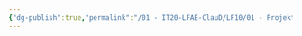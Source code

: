 ```yaml
---
{"dg-publish":true,"permalink":"/01 - IT20-LFAE-ClauD/LF10/01 - Projektmanagement.excalidraw/","tags":["excalidraw"]}
---
```

<style> .container {font-family: sans-serif; text-align: center;} .button-wrapper button {z-index: 1;height: 40px; width: 100px; margin: 10px;padding: 5px;} .excalidraw .App-menu_top .buttonList { display: flex;} .excalidraw-wrapper { height: 800px; margin: 50px; position: relative;} :root[dir="ltr"] .excalidraw .layer-ui__wrapper .zen-mode-transition.App-menu_bottom--transition-left {transform: none;} </style><script src="https://cdn.jsdelivr.net/npm/react@17/umd/react.production.min.js"></script><script src="https://cdn.jsdelivr.net/npm/react-dom@17/umd/react-dom.production.min.js"></script><script type="text/javascript" src="https://cdn.jsdelivr.net/npm/@excalidraw/excalidraw@0/dist/excalidraw.production.min.js"></script><div id="01_-_Projektmanagementexcalidraw.md"></div><script>(function(){const InitialData={"type":"excalidraw","version":2,"source":"https://github.com/zsviczian/obsidian-excalidraw-plugin/releases/tag/1.8.24","elements":[{"type":"freedraw","version":124,"versionNonce":1513398998,"isDeleted":false,"id":"sCcT3vrq2-Ujy4Y3HsL7b","fillStyle":"solid","strokeWidth":2,"strokeStyle":"solid","roughness":1,"opacity":100,"angle":0,"x":798.0637951687698,"y":3255.584466690732,"strokeColor":"#a61e4d","backgroundColor":"#fa5252","width":180.481969233894,"height":2.820030769279583,"seed":1315500938,"groupIds":[],"roundness":null,"boundElements":[],"updated":1680507182384,"link":null,"locked":false,"customData":{"strokeOptions":{"highlighter":true,"constantPressure":true,"hasOutline":true,"outlineWidth":4,"options":{"thinning":1,"smoothing":0.5,"streamline":0.5,"easing":"linear","start":{"taper":0,"cap":true,"easing":"linear"},"end":{"taper":0,"cap":true,"easing":"linear"}}}},"points":[[0,0],[2.820030769279583,0],[11.280123077118446,2.820030769279583],[14.10015384639803,2.820030769279583],[16.920184615677613,2.820030769279583],[18.330200000317404,2.820030769279583],[19.740215384957196,2.820030769279583],[21.150230769596988,2.820030769279583],[23.97026153887657,2.820030769279583],[26.790292308156154,2.820030769279583],[29.610323077435737,2.820030769279583],[31.02033846207553,2.820030769279583],[32.43035384671532,2.820030769279583],[33.84036923135511,2.820030769279583],[36.66040000063481,2.820030769279583],[39.48043076991439,2.820030769279583],[40.89044615455418,2.820030769279583],[43.71047692383377,2.820030769279583],[45.12049230847356,2.820030769279583],[49.35053846239293,2.820030769279583],[50.760553847032725,2.820030769279583],[56.40061538559189,2.820030769279583],[59.220646154871474,2.820030769279583],[62.04067692415106,2.820030769279583],[64.86070769343064,2.820030769279583],[67.68073846271034,2.820030769279583],[70.50076923198992,2.820030769279583],[74.7308153859093,2.820030769279583],[76.14083077054909,2.820030769279583],[80.37087692446846,2.820030769279583],[83.19090769374804,2.820030769279583],[84.60092307838784,2.820030769279583],[86.01093846302763,2.820030769279583],[88.83096923230721,2.820030769279583],[93.06101538622659,2.820030769279583],[94.47103077086638,2.820030769279583],[95.88104615550617,2.820030769279583],[98.70107692478587,2.820030769279583],[102.93112307870524,1.4100153846402463],[104.34113846334503,1.4100153846402463],[107.16116923262462,1.4100153846402463],[109.9812000019042,1.4100153846402463],[114.21124615582357,1.4100153846402463],[115.62126154046337,1.4100153846402463],[118.44129230974295,1.4100153846402463],[119.85130769438274,1.4100153846402463],[121.26132307902253,1.4100153846402463],[121.26132307902253,0],[125.4913692329419,0],[128.3114000022216,0],[129.7214153868614,0],[131.1314307715012,0],[132.54144615614098,0],[135.36147692542056,0],[136.77149231006035,0],[139.59152307933994,0],[141.00153846397973,0],[142.41155384861952,0],[148.05161538717869,0],[150.87164615645827,0],[152.28166154109806,0],[155.10169231037764,0],[156.51170769501744,0],[157.92172307965723,0],[162.15176923357672,0],[163.5617846182165,0],[166.3818153874961,0],[167.79183077213588,0],[169.20184615677567,0],[170.61186154141546,0],[173.43189231069505,0],[174.84190769533484,0],[177.66193846461442,0],[179.07195384925421,0],[180.481969233894,0],[180.481969233894,1.4100153846402463],[180.481969233894,1.4100153846402463]],"lastCommittedPoint":null,"simulatePressure":false,"pressures":[1,1,1,1,1,1,1,1,1,1,1,1,1,1,1,1,1,1,1,1,1,1,1,1,1,1,1,1,1,1,1,1,1,1,1,1,1,1,1,1,1,1,1,1,1,1,1,1,1,1,1,1,1,1,1,1,1,1,1,1,1,1,1,1,1,1,1,1,1,1,1,1,1,1,1,1,0]},{"type":"freedraw","version":262,"versionNonce":184294794,"isDeleted":false,"id":"b5w5lcgKMwl_2NoJtou0q","fillStyle":"solid","strokeWidth":2,"strokeStyle":"solid","roughness":1,"opacity":100,"angle":0,"x":806.9560028610689,"y":3123.4601276066255,"strokeColor":"#087f5b","backgroundColor":"#40c057","width":132.83473978657514,"height":2.2706885668180803,"seed":689096762,"groupIds":[],"roundness":null,"boundElements":[],"updated":1680507182384,"link":null,"locked":false,"customData":{"strokeOptions":{"highlighter":true,"constantPressure":true,"hasOutline":true,"outlineWidth":4,"options":{"thinning":1,"smoothing":0.5,"streamline":0.5,"easing":"linear","start":{"taper":0,"cap":true,"easing":"linear"},"end":{"taper":0,"cap":true,"easing":"linear"}}}},"points":[[0,0],[1.1353226285178835,0],[3.4060545051180497,0],[5.676699762153817,0],[7.947345019189697,0],[14.759454029425797,0],[15.89477665794368,0],[17.030099286461677,0],[19.300744543497444,0],[21.57147642009761,0],[22.706799048615494,0],[26.112853553733544,0],[27.248176182251427,0],[28.383498810769424,0],[31.789553315887474,0],[34.06019857292324,0],[36.33084382995912,0],[37.46625307804129,0],[39.73689833507717,0],[40.872220963595055,0],[43.14295284019522,0],[44.278275468713105,0],[46.548920725748985,0],[47.68424335426687,0],[51.09029785938492,0],[54.49635236450297,0],[57.90232025005673,0],[59.03764287857473,0],[61.30837475517478,0],[63.57902001221066,0],[65.84975188881072,0],[68.1203971458466,0],[70.39104240288248,0],[71.52645165096465,0],[72.66177427948253,0],[74.93241953651841,0],[77.20315141311846,0],[79.47379667015434,0],[81.74444192719022,0],[85.15049643230827,0],[87.42114168934404,0],[88.55655093742621,0],[90.82719619446209,0],[94.23325069958014,0],[95.36857332809802,0],[96.50389595661602,0],[97.6392185851339,0],[98.7745412136519,0],[99.90995046173407,0],[102.18059571876984,0],[105.58665022388789,0],[107.85729548092377,0],[108.99261810944165,0],[110.12794073795965,0],[111.26334998604182,0],[112.3986726145597,0],[113.5339952430777,0],[114.66931787159558,0],[115.80464050011346,0],[116.94004974819563,0],[118.07537237671363,0],[119.21069500523151,0],[120.34601763374951,0],[122.61674951034956,0],[123.75207213886745,0],[124.88739476738544,0],[126.02271739590333,0],[127.15804002442133,1.1353226285177698],[128.2934492725035,1.1353226285177698],[129.42877190102138,1.1353226285177698],[130.56409452953926,1.1353226285177698],[130.56409452953926,2.2706885668180803],[131.69941715805726,2.2706885668180803],[132.83473978657514,2.2706885668180803],[132.83473978657514,2.2706885668180803]],"lastCommittedPoint":null,"simulatePressure":false,"pressures":[1,1,1,1,1,1,1,1,1,1,1,1,1,1,1,1,1,1,1,1,1,1,1,1,1,1,1,1,1,1,1,1,1,1,1,1,1,1,1,1,1,1,1,1,1,1,1,1,1,1,1,1,1,1,1,1,1,1,1,1,1,1,1,1,1,1,1,1,1,1,1,1,1,1,0]},{"type":"freedraw","version":105,"versionNonce":1216731158,"isDeleted":false,"id":"v4m4rFSwaLW3STf96DVI7","fillStyle":"solid","strokeWidth":2,"strokeStyle":"solid","roughness":1,"opacity":100,"angle":0,"x":-993.9132414891509,"y":3142.3003248676755,"strokeColor":"#a61e4d","backgroundColor":"#fa5252","width":169.65018926634764,"height":1.8440237963732216,"seed":1304905226,"groupIds":[],"roundness":null,"boundElements":[],"updated":1680507182384,"link":null,"locked":false,"customData":{"strokeOptions":{"highlighter":true,"constantPressure":true,"hasOutline":true,"outlineWidth":4,"options":{"thinning":1,"smoothing":0.5,"streamline":0.5,"easing":"linear","start":{"taper":0,"cap":true,"easing":"linear"},"end":{"taper":0,"cap":true,"easing":"linear"}}}},"points":[[0,0],[5.532071389120006,0],[9.22011898186679,0],[14.752190370986796,0],[22.128285556480137,0],[27.660356945600142,0],[33.19242833472015,0],[38.72449972384027,0],[42.41254731658694,0],[46.10059490933361,0],[51.632666298453614,0],[55.320713891200285,0],[57.16473768757362,0],[60.852785280320404,0],[62.69680907669374,0],[64.54083287306707,0],[68.22888046581375,0],[70.07290426218708,0],[73.76095185493375,0],[75.60497565130709,0],[79.29302324405376,0],[81.13704704042709,0],[82.98107083680043,0],[86.66911842954721,0],[90.35716602229388,0],[92.20118981866722,0],[95.88923741141389,0],[97.73326120778722,0],[101.4213088005339,0],[103.26533259690723,0],[106.9533801896539,0],[108.79740398602735,0],[110.64142778240057,0],[114.32947537514735,0],[118.01752296789402,0],[119.86154676426736,0],[121.7055705606407,0],[123.54959435701403,0],[125.39361815338737,0],[129.08166574613404,0],[132.76971333888082,0],[136.4577609316275,0],[138.30178472800083,0],[141.9898323207475,0],[143.83385611712083,0],[145.67787991349417,0],[149.36592750624084,0],[151.20995130261417,0],[153.0539750989875,0],[156.7420226917343,0],[158.5860464881075,0],[160.43007028448096,0],[164.11811787722763,0],[165.96214167360097,0],[167.8061654699743,0],[169.65018926634764,0],[169.65018926634764,1.8440237963732216],[169.65018926634764,1.8440237963732216]],"lastCommittedPoint":null,"simulatePressure":false,"pressures":[1,1,1,1,1,1,1,1,1,1,1,1,1,1,1,1,1,1,1,1,1,1,1,1,1,1,1,1,1,1,1,1,1,1,1,1,1,1,1,1,1,1,1,1,1,1,1,1,1,1,1,1,1,1,1,1,1,0]},{"type":"freedraw","version":99,"versionNonce":1299438666,"isDeleted":false,"id":"GdwrDrGWT76umF5NU8CNN","fillStyle":"solid","strokeWidth":2,"strokeStyle":"solid","roughness":1,"opacity":100,"angle":0,"x":-66.36927191335894,"y":3284.2901571884227,"strokeColor":"#a61e4d","backgroundColor":"#fa5252","width":173.3382368590943,"height":9.220118981867017,"seed":1412354518,"groupIds":[],"roundness":null,"boundElements":[],"updated":1680507182384,"link":null,"locked":false,"customData":{"strokeOptions":{"highlighter":true,"constantPressure":true,"hasOutline":true,"outlineWidth":4,"options":{"thinning":1,"smoothing":0.5,"streamline":0.5,"easing":"linear","start":{"taper":0,"cap":true,"easing":"linear"},"end":{"taper":0,"cap":true,"easing":"linear"}}}},"points":[[0,0],[5.532071389120006,0],[18.440237963733352,1.8440237963732216],[29.504380741973478,3.688047592746898],[42.412547316586824,5.532071389120119],[55.320713891200285,5.532071389120119],[59.008761483946955,7.376095185493796],[70.07290426218708,7.376095185493796],[71.9169280585603,7.376095185493796],[77.44899944768042,7.376095185493796],[82.98107083680031,7.376095185493796],[84.82509463317376,7.376095185493796],[88.51314222592043,7.376095185493796],[92.2011898186671,7.376095185493796],[94.04521361504055,7.376095185493796],[95.88923741141377,7.376095185493796],[99.57728500416044,7.376095185493796],[101.4213088005339,7.376095185493796],[105.10935639328056,7.376095185493796],[106.95338018965379,9.220118981867017],[108.79740398602723,9.220118981867017],[112.4854515787739,9.220118981867017],[114.32947537514735,9.220118981867017],[116.17349917152058,9.220118981867017],[118.01752296789402,9.220118981867017],[119.86154676426725,9.220118981867017],[121.7055705606407,9.220118981867017],[123.54959435701392,9.220118981867017],[125.39361815338737,9.220118981867017],[127.23764194976059,9.220118981867017],[129.08166574613404,9.220118981867017],[130.92568954250726,9.220118981867017],[132.7697133388807,9.220118981867017],[134.61373713525393,9.220118981867017],[136.45776093162738,9.220118981867017],[138.30178472800083,9.220118981867017],[140.14580852437405,9.220118981867017],[141.9898323207475,9.220118981867017],[145.67787991349417,9.220118981867017],[147.5219037098674,9.220118981867017],[149.36592750624084,9.220118981867017],[151.20995130261406,9.220118981867017],[154.89799889536073,9.220118981867017],[156.74202269173418,9.220118981867017],[160.43007028448085,9.220118981867017],[162.2740940808543,9.220118981867017],[165.96214167360097,9.220118981867017],[167.8061654699742,9.220118981867017],[169.65018926634764,9.220118981867017],[171.49421306272086,9.220118981867017],[173.3382368590943,9.220118981867017],[173.3382368590943,9.220118981867017]],"lastCommittedPoint":null,"simulatePressure":false,"pressures":[1,1,1,1,1,1,1,1,1,1,1,1,1,1,1,1,1,1,1,1,1,1,1,1,1,1,1,1,1,1,1,1,1,1,1,1,1,1,1,1,1,1,1,1,1,1,1,1,1,1,1,0]},{"type":"freedraw","version":98,"versionNonce":1501455702,"isDeleted":false,"id":"PPYNWbo2a7lk0Xx1zh_EC","fillStyle":"solid","strokeWidth":2,"strokeStyle":"solid","roughness":1,"opacity":100,"angle":0,"x":-997.6012890818976,"y":3046.4110874562616,"strokeColor":"#2b8a3e","backgroundColor":"#40c057","width":143.83385611712083,"height":5.532071389119665,"seed":1074909526,"groupIds":[],"roundness":null,"boundElements":[],"updated":1680507182384,"link":null,"locked":false,"customData":{"strokeOptions":{"highlighter":true,"constantPressure":true,"hasOutline":true,"outlineWidth":4,"options":{"thinning":1,"smoothing":0.5,"streamline":0.5,"easing":"linear","start":{"taper":0,"cap":true,"easing":"linear"},"end":{"taper":0,"cap":true,"easing":"linear"}}}},"points":[[0,0],[7.376095185493341,0],[11.064142778240011,0],[16.59621416736013,1.8440237963732216],[22.128285556480137,1.8440237963732216],[27.660356945600142,1.8440237963732216],[31.348404538346813,1.8440237963732216],[33.19242833472015,1.8440237963732216],[36.88047592746682,1.8440237963732216],[40.5685235202136,1.8440237963732216],[44.25657111296027,1.8440237963732216],[47.944618705706944,1.8440237963732216],[51.632666298453614,1.8440237963732216],[55.320713891200285,1.8440237963732216],[59.008761483946955,1.8440237963732216],[60.85278528032029,1.8440237963732216],[64.54083287306707,1.8440237963732216],[68.22888046581375,1.8440237963732216],[70.07290426218708,1.8440237963732216],[71.91692805856042,1.8440237963732216],[75.60497565130709,1.8440237963732216],[77.44899944768042,1.8440237963732216],[79.29302324405376,1.8440237963732216],[82.98107083680043,1.8440237963732216],[84.82509463317376,1.8440237963732216],[88.51314222592055,1.8440237963732216],[90.35716602229388,1.8440237963732216],[94.04521361504055,1.8440237963732216],[97.73326120778722,1.8440237963732216],[99.57728500416056,1.8440237963732216],[103.26533259690723,1.8440237963732216],[105.10935639328056,1.8440237963732216],[110.64142778240057,1.8440237963732216],[112.48545157877402,1.8440237963732216],[114.32947537514724,1.8440237963732216],[116.17349917152069,1.8440237963732216],[118.01752296789402,1.8440237963732216],[119.86154676426736,1.8440237963732216],[123.54959435701403,1.8440237963732216],[125.39361815338737,1.8440237963732216],[129.08166574613404,1.8440237963732216],[130.92568954250737,1.8440237963732216],[134.61373713525404,1.8440237963732216],[136.4577609316275,1.8440237963732216],[138.3017847280007,1.8440237963732216],[140.14580852437416,1.8440237963732216],[140.14580852437416,3.688047592746443],[141.9898323207475,3.688047592746443],[141.9898323207475,5.532071389119665],[143.83385611712083,5.532071389119665],[143.83385611712083,5.532071389119665]],"lastCommittedPoint":null,"simulatePressure":false,"pressures":[1,1,1,1,1,1,1,1,1,1,1,1,1,1,1,1,1,1,1,1,1,1,1,1,1,1,1,1,1,1,1,1,1,1,1,1,1,1,1,1,1,1,1,1,1,1,1,1,1,1,0]},{"type":"freedraw","version":97,"versionNonce":1342554890,"isDeleted":false,"id":"TrAfU4F2W813iIdsZMk9a","fillStyle":"solid","strokeWidth":2,"strokeStyle":"solid","roughness":1,"opacity":100,"angle":0,"x":-71.90134330247906,"y":2965.2740404158344,"strokeColor":"#2b8a3e","backgroundColor":"#40c057","width":151.2099513026143,"height":12.90816657461346,"seed":635137930,"groupIds":[],"roundness":null,"boundElements":[],"updated":1680507182384,"link":null,"locked":false,"customData":{"strokeOptions":{"highlighter":true,"constantPressure":true,"hasOutline":true,"outlineWidth":4,"options":{"thinning":1,"smoothing":0.5,"streamline":0.5,"easing":"linear","start":{"taper":0,"cap":true,"easing":"linear"},"end":{"taper":0,"cap":true,"easing":"linear"}}}},"points":[[0,0],[5.532071389120119,0],[16.59621416736013,3.688047592746443],[23.972309352853472,3.688047592746443],[35.0364521310936,5.532071389120119],[40.5685235202136,5.532071389120119],[51.632666298453614,7.376095185493341],[57.164737687573734,7.376095185493341],[60.852785280320404,7.376095185493341],[64.54083287306707,7.376095185493341],[66.38485666944041,9.220118981866563],[68.22888046581375,9.220118981866563],[70.07290426218708,9.220118981866563],[75.6049756513072,9.220118981866563],[79.29302324405387,9.220118981866563],[81.13704704042709,9.220118981866563],[82.98107083680054,9.220118981866563],[84.82509463317376,9.220118981866563],[86.66911842954721,9.220118981866563],[92.20118981866733,9.220118981866563],[94.04521361504055,9.220118981866563],[97.73326120778722,9.220118981866563],[99.57728500416067,9.220118981866563],[101.4213088005339,9.220118981866563],[105.10935639328056,9.220118981866563],[108.79740398602723,9.220118981866563],[110.64142778240068,9.220118981866563],[112.4854515787739,9.220118981866563],[114.32947537514735,9.220118981866563],[116.1734991715208,9.220118981866563],[116.1734991715208,11.064142778240239],[118.01752296789402,11.064142778240239],[119.86154676426747,11.064142778240239],[121.7055705606407,11.064142778240239],[123.54959435701414,11.064142778240239],[127.23764194976081,11.064142778240239],[129.08166574613404,11.064142778240239],[130.92568954250748,11.064142778240239],[132.7697133388807,11.064142778240239],[136.45776093162738,11.064142778240239],[138.30178472800083,11.064142778240239],[140.14580852437405,11.064142778240239],[141.9898323207475,11.064142778240239],[143.83385611712094,11.064142778240239],[145.67787991349417,11.064142778240239],[147.52190370986762,11.064142778240239],[149.36592750624084,11.064142778240239],[151.2099513026143,11.064142778240239],[151.2099513026143,12.90816657461346],[151.2099513026143,12.90816657461346]],"lastCommittedPoint":null,"simulatePressure":false,"pressures":[1,1,1,1,1,1,1,1,1,1,1,1,1,1,1,1,1,1,1,1,1,1,1,1,1,1,1,1,1,1,1,1,1,1,1,1,1,1,1,1,1,1,1,1,1,1,1,1,1,0]},{"type":"freedraw","version":49,"versionNonce":1853049494,"isDeleted":false,"id":"_EYJyqcbz_BR4rJ8tLc0U","fillStyle":"solid","strokeWidth":2,"strokeStyle":"solid","roughness":1,"opacity":100,"angle":0,"x":-1004.9773842673909,"y":3099.8877775510887,"strokeColor":"#2b8a3e","backgroundColor":"#FFC47C","width":0.0001,"height":0.0001,"seed":860361622,"groupIds":[],"roundness":null,"boundElements":[],"updated":1680507182384,"link":null,"locked":false,"customData":{"strokeOptions":{"highlighter":true,"constantPressure":true,"hasOutline":true,"outlineWidth":4,"options":{"thinning":1,"smoothing":0.5,"streamline":0.5,"easing":"linear","start":{"taper":0,"cap":true,"easing":"linear"},"end":{"taper":0,"cap":true,"easing":"linear"}}}},"points":[[0,0],[0.0001,0.0001]],"lastCommittedPoint":null,"simulatePressure":false,"pressures":[1,0]},{"type":"text","version":31,"versionNonce":1799640890,"isDeleted":false,"id":"VkuX7sMC","fillStyle":"hachure","strokeWidth":1,"strokeStyle":"solid","roughness":1,"opacity":100,"angle":0,"x":-568.3462148747909,"y":-395.84330122915856,"strokeColor":"#000000","backgroundColor":"transparent","width":398.6278381347656,"height":45,"seed":380919226,"groupIds":[],"roundness":null,"boundElements":[],"updated":1680427002221,"link":null,"locked":false,"fontSize":36,"fontFamily":1,"text":"Allgemeine Einordnungen","rawText":"Allgemeine Einordnungen","textAlign":"left","verticalAlign":"top","containerId":null,"originalText":"Allgemeine Einordnungen","lineHeight":1.25,"baseline":32},{"type":"line","version":314,"versionNonce":456872294,"isDeleted":false,"id":"zervPJbwN2q1EY5MMgSJt","fillStyle":"hachure","strokeWidth":1,"strokeStyle":"solid","roughness":1,"opacity":100,"angle":0,"x":-579.5824447163054,"y":-353.20982813522113,"strokeColor":"#000000","backgroundColor":"transparent","width":411.3362279357392,"height":1.0134313914052768,"seed":192900794,"groupIds":[],"roundness":{"type":2},"boundElements":[],"updated":1680427002221,"link":null,"locked":false,"startBinding":null,"endBinding":null,"lastCommittedPoint":null,"startArrowhead":null,"endArrowhead":null,"points":[[0,0],[411.3362279357392,-1.0134313914052768]]},{"type":"arrow","version":631,"versionNonce":2019509828,"isDeleted":false,"id":"D2Sy5pC6A_un0y-AEGpxR","fillStyle":"hachure","strokeWidth":2,"strokeStyle":"solid","roughness":1,"opacity":100,"angle":0,"x":543.5743465476335,"y":1393.670838630132,"strokeColor":"#000000","backgroundColor":"transparent","width":159.64505075622492,"height":0.8782763339645498,"seed":1117130746,"groupIds":[],"roundness":{"type":2},"boundElements":[],"updated":1682027705592,"link":null,"locked":false,"startBinding":null,"endBinding":{"elementId":"H1b4bN-oDUhhDwZzx_IlW","focus":-0.13613985427582964,"gap":2.1475030015695324},"lastCommittedPoint":null,"startArrowhead":null,"endArrowhead":"arrow","points":[[0,0],[159.64505075622492,0.8782763339645498]]},{"type":"arrow","version":1244,"versionNonce":1525012348,"isDeleted":false,"id":"GZ4yLnbJAW2pND1SKvigg","fillStyle":"hachure","strokeWidth":2,"strokeStyle":"solid","roughness":1,"opacity":100,"angle":0,"x":-575.3008128193753,"y":575.1940921330795,"strokeColor":"#000000","backgroundColor":"transparent","width":139.12544136235874,"height":211.4149109466597,"seed":620014074,"groupIds":[],"roundness":{"type":2},"boundElements":[],"updated":1682027680226,"link":null,"locked":false,"startBinding":null,"endBinding":null,"lastCommittedPoint":null,"startArrowhead":null,"endArrowhead":"arrow","points":[[0,0],[-139.12544136235874,127.7205160098813],[-40.00918545065474,211.4149109466597]]},{"type":"freedraw","version":212,"versionNonce":415084966,"isDeleted":false,"id":"dg7zU-rSR-guviIHxISJN","fillStyle":"hachure","strokeWidth":0.5,"strokeStyle":"solid","roughness":1,"opacity":100,"angle":0,"x":-540.1831229325091,"y":489.12829137152437,"strokeColor":"#000000","backgroundColor":"transparent","width":24.003051977306995,"height":161.44791392205246,"seed":1149066854,"groupIds":[],"roundness":null,"boundElements":[],"updated":1680427002221,"link":null,"locked":false,"points":[[0,0],[0.13406907562830384,0],[-0.06707601958260057,-0.13411055739680933],[-0.4022901904218088,-0.13411055739680933],[-0.7375458430295794,-0.26817963302517],[-1.3409811286624063,-0.26817963302517],[-2.01140947034105,-0.4022901904219225],[-2.6819207755565913,-0.5364007478187318],[-3.35239059900357,-0.5364007478187318],[-3.8217153272396445,-0.5364007478187318],[-4.358116075058319,-0.6704698234470357],[-4.894475341108546,-0.6704698234470357],[-5.430834607158886,-0.9386494564722057],[-5.766090259766543,-0.9386494564722057],[-6.168380450188465,-1.0727185321005095],[-6.6377051784245396,-1.0727185321005095],[-7.241181945825929,-1.0727185321005095],[-7.576396116665137,-1.0727185321005095],[-8.045741585785436,-1.0727185321005095],[-8.448031776207358,-0.8716149186579969],[-8.78324594704668,-0.7375458430296931],[-9.118501599654337,-0.46932472823613125],[-9.654881606588788,-0.20114509521096124],[-9.923061239613958,0.2011450952109044],[-10.258316892221728,0.6033938038643782],[-10.727641620457803,1.1397945516830532],[-10.928765974784483,1.4750087225223751],[-11.196945607809653,2.01140947034105],[-11.39809070302067,2.480775680345573],[-11.599235798231575,2.9500174450447503],[-11.733346355628328,3.620487268491786],[-11.86745691302508,4.358033111521422],[-12.001525988653384,5.229648030179419],[-12.068602008236098,6.101262948837416],[-12.269747103447003,7.039870923541116],[-12.40381617907542,7.978520380013265],[-12.604961274286325,8.984245856068014],[-12.806085628613118,9.98997133212282],[-12.94019618600987,10.995613844640673],[-13.208375819034927,12.06837385850963],[-13.208375819034927,13.141133872378589],[-13.409520914245832,14.146776384896441],[-13.476596933828546,15.085467323137038],[-13.543631471642698,16.09115131742334],[-13.61066600945685,17.163911331292297],[-13.61066600945685,18.236629863392807],[-13.61066600945685,19.242355339447556],[-13.61066600945685,20.583294986341627],[-13.61066600945685,21.521902961045328],[-13.61066600945685,22.72873205054259],[-13.61066600945685,24.203782254833413],[-13.476596933828546,25.142431711305562],[-13.476596933828546,26.483371358199634],[-13.476596933828546,27.35498627685763],[-13.34248637643168,28.36067027114393],[-13.208375819034927,29.366354265430232],[-13.074306743406623,30.372038259716533],[-13.074306743406623,31.377763735771396],[-12.94019618600987,32.78569643871117],[-12.94019618600987,33.45616626215815],[-12.6720165529847,34.79714739082067],[-12.537926736472173,35.93698342427217],[-12.40381617907542,37.21080556981519],[-12.13563654605025,38.08237900670474],[-11.86745691302508,39.35628411578466],[-11.86745691302508,40.496078667467714],[-11.599235798231575,41.769942294779185],[-11.465166722603271,42.9097783282308],[-11.331056165206405,44.11656593595956],[-11.196945607809653,45.45750558285363],[-10.928765974784483,46.597300134536795],[-10.794676158271955,47.602984128823095],[-10.794676158271955,48.8098132183203],[-10.660607082643537,49.949649251771916],[-10.526496525246785,51.02240926564082],[-10.526496525246785,52.29623141118384],[-10.526496525246785,53.10081179202757],[-10.526496525246785,54.30768236329334],[-10.526496525246785,55.782649604047265],[-10.526496525246785,56.92244415573043],[-10.526496525246785,58.062280189181934],[-10.526496525246785,59.336102334724956],[-10.526496525246785,60.47593836817646],[-10.526496525246785,61.81687801507053],[-10.526496525246785,62.62137543237748],[-10.593531063060937,63.69413544624638],[-10.794676158271955,64.63282638448698],[-10.995800512598635,65.83969695575274],[-11.196945607809653,66.91237400608475],[-11.465166722603271,67.91809948213961],[-11.733346355628328,68.85674893861176],[-12.068602008236098,70.19764710373738],[-12.269747103447003,71.27036563583783],[-12.537926736472173,72.27609111189258],[-12.873161648195719,73.28181658794733],[-13.208375819034927,74.35449363827945],[-13.61066600945685,75.2932260582885],[-14.147066757275525,76.23187551476065],[-14.482301668999071,77.1705249712328],[-15.219847512028764,77.97506387030808],[-15.957351873289895,78.91371332678023],[-16.49373188022446,79.71821074408717],[-17.164201703671438,80.38880501283961],[-17.96876134363106,81.193260948378],[-18.639272648846486,81.79669623401094],[-19.443832288806107,82.46720753922637],[-20.114302112253085,83.0034838417397],[-21.05297230960946,83.47293301528111],[-21.522297037845647,83.80806422258354],[-21.924587228267455,84.27743043258806],[-22.326877418689378,84.34450645217066],[-22.7291676091113,84.54565154738168],[-23.064402520834847,84.54565154738168],[-23.399658173442504,84.61264460342738],[-23.734872344281825,84.61264460342738],[-23.86898290167869,84.67972062300998],[-23.332582153859903,84.67972062300998],[-23.064402520834847,84.67972062300998],[-22.930291963438094,84.67972062300998],[-22.528022513900396,84.67972062300998],[-22.12573232347836,84.67972062300998],[-21.72344213305655,84.67972062300998],[-21.32115194263463,84.67972062300998],[-20.58362684048916,84.67972062300998],[-20.18133665006735,84.74675516082414],[-19.712011921831163,84.81378969863829],[-19.175631914896712,84.88082423645244],[-18.773341724474903,85.01489331208086],[-18.371051534052867,85.14904535124606],[-17.834692268002755,85.35019044645696],[-17.432422818465056,85.48425952208538],[-17.03013262804302,85.61832859771368],[-16.761911513249515,85.9536257320899],[-16.62784243762121,86.22176388334651],[-16.359621322827593,86.42290897855753],[-16.22555224719929,86.69104712981414],[-16.091441689802423,87.02634426419036],[-16.091441689802423,87.42863445461228],[-16.091441689802423,87.7638486254516],[-16.091441689802423,88.23321483545612],[-16.091441689802423,88.7695326197379],[-16.158476227616575,89.17182281015982],[-16.29258678501344,89.90932717142095],[-16.426697342410193,90.44568643747118],[-16.62784243762121,91.04912172310412],[-16.896022070646268,91.85370210394797],[-17.164201703671438,92.65815803948635],[-17.56649189409336,93.4627384203302],[-17.901726805816907,94.26731880117404],[-18.10287190102781,95.20605122118309],[-18.438127553635468,96.14461771411834],[-18.706307186660638,96.94915661319374],[-19.04156283926841,98.02195810883109],[-19.309742472293465,99.22874571655996],[-19.51086682662026,100.03328461563524],[-19.779046459645315,101.1060861112727],[-20.047267574438933,101.97774251169903],[-20.24841266964995,103.18457160119635],[-20.516592302675008,103.9890690185033],[-20.784771935700064,104.92771847497545],[-20.985917030911082,105.9334439510302],[-21.187041385237762,106.87209340750235],[-21.38818648044878,108.01184647741707],[-21.522297037845647,108.8835028778434],[-21.6564075952424,110.35851160036589],[-21.857552690453304,111.16305049944117],[-21.991621766081607,112.50399014633524],[-22.058697785664208,114.11315090802293],[-22.058697785664208,115.32002147928858],[-22.12573232347836,116.4596915856664],[-22.12573232347836,118.00181780953983],[-22.12573232347836,119.61089560769062],[-21.991621766081607,120.81776617895628],[-21.991621766081607,122.56099601627227],[-21.991621766081607,124.23710835223721],[-21.991621766081607,126.04737272736736],[-21.991621766081607,127.72356802686909],[-21.857552690453304,129.39968036283403],[-21.5893315756598,130.94180658670746],[-21.45526250003138,132.68495346048655],[-21.05297230960946,134.29411422217424],[-20.65070286007176,136.30548221074685],[-20.047267574438933,137.91464297243442],[-19.51086682662026,139.72482438402767],[-18.974486819685808,142.0044964509308],[-18.572196629263885,143.54645674773053],[-17.834692268002755,145.8932463159847],[-17.365346798882456,147.6363102262269],[-16.694876975435363,149.44665756489383],[-16.091441689802423,151.05573536304462],[-14.951626397235145,152.530744085567],[-14.214101295089677,154.00575280808937],[-13.34248637643168,155.14558884154098],[-12.40381617907542,155.95008625884793],[-11.465166722603271,156.6876321018775],[-10.392385967850032,157.08992229229943],[-9.31962595398113,157.49221248272136],[-7.777541211876041,157.76035063397796],[-6.70478119800714,158.09560628658573],[-5.296765531530468,158.49789647700766],[-4.224005517661453,158.83306916607853],[-3.151245503792552,159.23535935650045],[-2.0784854899236507,159.63764954692238],[-1.4750502042908238,160.10705723869535],[-0.804580380843845,160.37519538995195],[-0.4022901904218088,160.37519538995195],[-0.4022901904218088,160.37519538995195]],"lastCommittedPoint":null,"simulatePressure":false,"pressures":[0.07545787841081619,0.07692307978868484,0.08400488644838333,0.09035409241914749,0.10231991112232208,0.11965812742710114,0.13772894442081451,0.15115995705127716,0.15897436439990997,0.16141636669635773,0.16239316761493683,0.16214896738529205,0.16336996853351593,0.1616605669260025,0.16239316761493683,0.16410256922245026,0.1626373678445816,0.16312576830387115,0.1636141687631607,0.1636141687631607,0.16507937014102936,0.1645909696817398,0.16385836899280548,0.16214896738529205,0.1626373678445816,0.16190476715564728,0.1616605669260025,0.16019536554813385,0.16239316761493683,0.1616605669260025,0.16239316761493683,0.1616605669260025,0.1616605669260025,0.16214896738529205,0.1616605669260025,0.16141636669635773,0.16214896738529205,0.1616605669260025,0.1626373678445816,0.16434676945209503,0.16727717220783234,0.168742373585701,0.16996337473392487,0.16996337473392487,0.17045177519321442,0.16898657381534576,0.16507937014102936,0.1655677706003189,0.1655677706003189,0.16825397312641144,0.16947497427463531,0.1726495772600174,0.17631258070468903,0.17777778208255768,0.17826618254184723,0.1855921894311905,0.18608058989048004,0.1882784068584442,0.18901100754737854,0.1894994080066681,0.19072040915489197,0.1914530098438263,0.1914530098438263,0.1904762089252472,0.1924298107624054,0.19365081191062927,0.1943834125995636,0.19584861397743225,0.1963370144367218,0.19658121466636658,0.19682541489601135,0.19682541489601135,0.19755801558494568,0.19780221581459045,0.19829061627388,0.19829061627388,0.19877901673316956,0.1973138153553009,0.19902321696281433,0.19902321696281433,0.1992674171924591,0.19877901673316956,0.19804641604423523,0.19853481650352478,0.20073261857032776,0.20195361971855164,0.20390722155570984,0.20805862545967102,0.21001222729682922,0.21343103051185608,0.21562883257865906,0.21953603625297546,0.22100123763084412,0.22100123763084412,0.22148963809013367,0.22295483946800232,0.22588524222373962,0.2271062433719635,0.23125764727592468,0.23589745163917542,0.24346765875816345,0.2520146667957306,0.2586080729961395,0.26446887850761414,0.27032968401908875,0.2737484872341156,0.27521368861198425,0.2769230902194977,0.2769230902194977,0.27619048953056335,0.277655690908432,0.27912089228630066,0.279853492975235,0.2805860936641693,0.2818070948123932,0.28107449412345886,0.2759462893009186,0.2757020890712738,0.2749694883823395,0.27643468976020813,0.2757020890712738,0.27643468976020813,0.27619048953056335,0.27545788884162903,0.2766788899898529,0.2766788899898529,0.2757020890712738,0.2766788899898529,0.27643468976020813,0.2749694883823395,0.2757020890712738,0.27643468976020813,0.2766788899898529,0.27619048953056335,0.27814409136772156,0.27814409136772156,0.2778998911380768,0.27936509251594543,0.2796092927455902,0.2788766920566559,0.28009769320487976,0.2808302938938141,0.2818070948123932,0.2808302938938141,0.28229549527168274,0.28107449412345886,0.28131869435310364,0.2818070948123932,0.28205129504203796,0.2808302938938141,0.2805860936641693,0.2815628945827484,0.2815628945827484,0.2825396955013275,0.28131869435310364,0.2818070948123932,0.28034189343452454,0.28009769320487976,0.2778998911380768,0.28400489687919617,0.28302809596061707,0.2808302938938141,0.2815628945827484,0.2818070948123932,0.2818070948123932,0.279853492975235,0.28009769320487976,0.28009769320487976,0.28009769320487976,0.27643468976020813,0.279853492975235,0.277655690908432,0.277655690908432,0.2766788899898529,0.27643468976020813,0.2766788899898529,0.2739926874637604,0.2788766920566559,0.2757020890712738,0.2766788899898529,0.27521368861198425,0.27521368861198425,0.27326008677482605,0.27130648493766785,0.27521368861198425,0.27106228470802307,0.2739926874637604,0.28327229619026184,0.29304030537605286,0.30183151364326477,0.30818071961402893,0.31575092673301697,0.31794872879981995,0.32967033982276917,0.33797314763069153,0.34969475865364075,0.35555556416511536,0.3550671637058258,0.3543345630168915,0.35164836049079895,0.3433455526828766,0.3242979347705841,0.2808302938938141,0.20561662316322327,0.09133089333772659,0.00024420025874860585,0]},{"type":"text","version":173,"versionNonce":224631930,"isDeleted":false,"id":"L1EVQylF","fillStyle":"hachure","strokeWidth":0.5,"strokeStyle":"solid","roughness":1,"opacity":100,"angle":0,"x":-572.5123138331123,"y":983.0330789550042,"strokeColor":"#000000","backgroundColor":"transparent","width":869.8316650390625,"height":45,"seed":723725946,"groupIds":[],"roundness":null,"boundElements":[],"updated":1680427002221,"link":null,"locked":false,"fontSize":36,"fontFamily":1,"text":"Welche Elemente der Projektorganisation gibt es?","rawText":"Welche Elemente der Projektorganisation gibt es?","textAlign":"left","verticalAlign":"top","containerId":null,"originalText":"Welche Elemente der Projektorganisation gibt es?","lineHeight":1.25,"baseline":32},{"type":"line","version":654,"versionNonce":562954278,"isDeleted":false,"id":"CvrabTBP5C-Jsm3OVboBs","fillStyle":"hachure","strokeWidth":1,"strokeStyle":"solid","roughness":1,"opacity":100,"angle":0,"x":-567.755917804403,"y":1022.1686321941028,"strokeColor":"#000000","backgroundColor":"transparent","width":877.503223942689,"height":6.092181141319884,"seed":450334842,"groupIds":[],"roundness":{"type":2},"boundElements":[],"updated":1680427002221,"link":null,"locked":false,"startBinding":null,"endBinding":null,"lastCommittedPoint":null,"startArrowhead":null,"endArrowhead":null,"points":[[0,0],[877.503223942689,6.092181141319884]]},{"type":"text","version":245,"versionNonce":107871546,"isDeleted":false,"id":"ss1zrBmy","fillStyle":"hachure","strokeWidth":1,"strokeStyle":"solid","roughness":1,"opacity":100,"angle":0,"x":-568.787424780945,"y":1796.137707929474,"strokeColor":"#000000","backgroundColor":"transparent","width":480.3837890625,"height":45,"seed":1464065146,"groupIds":["o7ipcdybMrTHTKDAmEUTm"],"roundness":null,"boundElements":[],"updated":1680427002221,"link":null,"locked":false,"fontSize":36,"fontFamily":1,"text":"Projektorganisationsmodelle","rawText":"Projektorganisationsmodelle","textAlign":"left","verticalAlign":"top","containerId":null,"originalText":"Projektorganisationsmodelle","lineHeight":1.25,"baseline":32},{"type":"line","version":515,"versionNonce":1567034214,"isDeleted":false,"id":"lCrAMUhloO_XLPdXRbM2k","fillStyle":"hachure","strokeWidth":1,"strokeStyle":"solid","roughness":1,"opacity":100,"angle":0,"x":-572.898773510783,"y":1839.5796816728255,"strokeColor":"#000000","backgroundColor":"transparent","width":479.41696326056376,"height":0.6770101554977828,"seed":1647484666,"groupIds":["o7ipcdybMrTHTKDAmEUTm"],"roundness":{"type":2},"boundElements":[],"updated":1680427002221,"link":null,"locked":false,"startBinding":null,"endBinding":null,"lastCommittedPoint":null,"startArrowhead":null,"endArrowhead":null,"points":[[0,0],[479.41696326056376,0.6770101554977828]]},{"type":"text","version":995,"versionNonce":1453426633,"isDeleted":false,"id":"fDYeCl1G","fillStyle":"hachure","strokeWidth":1,"strokeStyle":"solid","roughness":1,"opacity":100,"angle":0,"x":-550.2078825596533,"y":1892.7731634374081,"strokeColor":"#000000","backgroundColor":"transparent","width":1360.45654296875,"height":230.53371552621724,"seed":1312104506,"groupIds":["InNRM4mDcOrJp_L13acth"],"roundness":null,"boundElements":[],"updated":1680432049973,"link":null,"locked":false,"fontSize":46.106743105243446,"fontFamily":1,"text":"Aufgabe:\nFasst die zentralen Besonderheiten der Modelle hinsichtlich \nProjektorganisation, Einsatzgebieten und Vor- und Nach-\nteile zusammen!","rawText":"Aufgabe:\nFasst die zentralen Besonderheiten der Modelle hinsichtlich \nProjektorganisation, Einsatzgebieten und Vor- und Nach-\nteile zusammen!","textAlign":"left","verticalAlign":"top","containerId":null,"originalText":"Aufgabe:\nFasst die zentralen Besonderheiten der Modelle hinsichtlich \nProjektorganisation, Einsatzgebieten und Vor- und Nach-\nteile zusammen!","lineHeight":1.25,"baseline":213},{"type":"line","version":1082,"versionNonce":66221383,"isDeleted":false,"id":"_SHGGbiIQ_td-5RrJA1Cg","fillStyle":"hachure","strokeWidth":1,"strokeStyle":"solid","roughness":1,"opacity":100,"angle":0,"x":-347.4375545972018,"y":1946.1866265701615,"strokeColor":"#000000","backgroundColor":"transparent","width":211.2353652476044,"height":2.5348034726720843,"seed":1997009510,"groupIds":["InNRM4mDcOrJp_L13acth"],"roundness":{"type":2},"boundElements":[],"updated":1680432049973,"link":null,"locked":false,"startBinding":null,"endBinding":null,"lastCommittedPoint":null,"startArrowhead":null,"endArrowhead":null,"points":[[0,0],[-211.2353652476044,-2.5348034726720843]]},{"type":"text","version":84,"versionNonce":528214502,"isDeleted":false,"id":"RxjHqA3l","fillStyle":"hachure","strokeWidth":1,"strokeStyle":"solid","roughness":1,"opacity":100,"angle":0,"x":-71.25696834626171,"y":1799.9120551761432,"strokeColor":"#000000","backgroundColor":"transparent","width":177.65994262695312,"height":45,"seed":978230714,"groupIds":[],"roundness":null,"boundElements":[],"updated":1680427002221,"link":null,"locked":false,"fontSize":36,"fontFamily":1,"text":"(S. 260f.)","rawText":"(S. 260f.)","textAlign":"left","verticalAlign":"top","containerId":null,"originalText":"(S. 260f.)","lineHeight":1.25,"baseline":32},{"type":"arrow","version":581,"versionNonce":139056433,"isDeleted":false,"id":"3ZKYzo8wnIPCL-PC-PYpm","fillStyle":"hachure","strokeWidth":1,"strokeStyle":"solid","roughness":1,"opacity":100,"angle":0,"x":765.2573044469764,"y":2583.8860502001576,"strokeColor":"#000000","backgroundColor":"transparent","width":119.47072432491461,"height":210.88572337481583,"seed":1099603814,"groupIds":[],"roundness":{"type":2},"boundElements":[],"updated":1682167559780,"link":null,"locked":false,"startBinding":{"elementId":"aTC9-J9aY1Q__1Uk1UMQ5","gap":12.298966258149903,"focus":-0.5764317328868346},"endBinding":{"elementId":"YYU1Kfegin0UdEcK9E0tL","gap":27.200482112859905,"focus":0.11074355415913364},"lastCommittedPoint":null,"startArrowhead":null,"endArrowhead":"arrow","points":[[0,0],[119.47072432491461,210.88572337481583]]},{"type":"arrow","version":711,"versionNonce":90236753,"isDeleted":false,"id":"-A5UvP-oxrX8lpiyWJN18","fillStyle":"hachure","strokeWidth":1,"strokeStyle":"solid","roughness":1,"opacity":100,"angle":0,"x":169.8204277768766,"y":2580.814801829305,"strokeColor":"#000000","backgroundColor":"transparent","width":30.22944227829933,"height":209.01026161463278,"seed":1847698746,"groupIds":[],"roundness":{"type":2},"boundElements":[],"updated":1682167559769,"link":null,"locked":false,"startBinding":{"elementId":"aTC9-J9aY1Q__1Uk1UMQ5","gap":9.227717887297331,"focus":-0.027107927526127343},"endBinding":{"elementId":"WP6ZMlGFUM3EtzZ0BLHA4","gap":17.24574786385392,"focus":0.027159547496653808},"lastCommittedPoint":null,"startArrowhead":null,"endArrowhead":"arrow","points":[[0,0],[30.22944227829933,209.01026161463278]]},{"type":"arrow","version":761,"versionNonce":595049841,"isDeleted":false,"id":"7sQkyr9lHMJnldv9_eDCk","fillStyle":"hachure","strokeWidth":1,"strokeStyle":"solid","roughness":1,"opacity":100,"angle":0,"x":-523.79183168513,"y":2589.1468464150807,"strokeColor":"#000000","backgroundColor":"transparent","width":155.185430423482,"height":218.10320490936783,"seed":43620966,"groupIds":[],"roundness":{"type":2},"boundElements":[],"updated":1682167559759,"link":null,"locked":false,"startBinding":{"elementId":"aTC9-J9aY1Q__1Uk1UMQ5","gap":17.55976247307308,"focus":0.5107455870078855},"endBinding":{"elementId":"QAFr9LNK0VKdIa1zjPC5k","gap":16.681290322580637,"focus":-0.3486411046367657},"lastCommittedPoint":null,"startArrowhead":null,"endArrowhead":"arrow","points":[[0,0],[-155.185430423482,218.10320490936783]]},{"type":"rectangle","version":285,"versionNonce":1488994823,"isDeleted":false,"id":"QAFr9LNK0VKdIa1zjPC5k","fillStyle":"hachure","strokeWidth":1,"strokeStyle":"solid","roughness":1,"opacity":100,"angle":0,"x":-1033.6094310096044,"y":2823.9313416470295,"strokeColor":"#000000","backgroundColor":"transparent","width":765,"height":404,"seed":1515067558,"groupIds":[],"roundness":{"type":3},"boundElements":[{"id":"IcLwTAaf","type":"text"},{"id":"7sQkyr9lHMJnldv9_eDCk","type":"arrow"}],"updated":1680551542666,"link":null,"locked":false},{"type":"text","version":464,"versionNonce":1733539101,"isDeleted":false,"id":"IcLwTAaf","fillStyle":"hachure","strokeWidth":1,"strokeStyle":"solid","roughness":1,"opacity":100,"angle":0,"x":-1028.6094310096044,"y":2845.9313416470295,"strokeColor":"#000000","backgroundColor":"transparent","width":711.86376953125,"height":360,"seed":1374330746,"groupIds":[],"roundness":null,"boundElements":[],"updated":1682094746856,"link":null,"locked":false,"fontSize":36,"fontFamily":1,"text":"- Stabsstelle, unterstützt \n  Geschäftsführer\n- einfache, klare Struktur\n\n- Vorteile:\n  - keine alleinigen Entscheidungen nötig \n- Nachteile: \n  - Abstimmung nötig","rawText":"- Stabsstelle, unterstützt \n  Geschäftsführer\n- einfache, klare Struktur\n\n- Vorteile:\n  - keine alleinigen Entscheidungen nötig \n- Nachteile: \n  - Abstimmung nötig","textAlign":"left","verticalAlign":"middle","containerId":"QAFr9LNK0VKdIa1zjPC5k","originalText":"- Stabsstelle, unterstützt \n  Geschäftsführer\n- einfache, klare Struktur\n\n- Vorteile:\n  - keine alleinigen Entscheidungen nötig \n- Nachteile: \n  - Abstimmung nötig","lineHeight":1.25,"baseline":346},{"type":"rectangle","version":202,"versionNonce":138831690,"isDeleted":false,"id":"WP6ZMlGFUM3EtzZ0BLHA4","fillStyle":"hachure","strokeWidth":1,"strokeStyle":"solid","roughness":1,"opacity":100,"angle":0,"x":-106.80836778202831,"y":2807.0708113077917,"strokeColor":"#000000","backgroundColor":"transparent","width":727,"height":910,"seed":580249418,"groupIds":[],"roundness":{"type":3},"boundElements":[{"id":"MxbPKaT8","type":"text"},{"id":"-A5UvP-oxrX8lpiyWJN18","type":"arrow"}],"updated":1680507182385,"link":null,"locked":false},{"type":"text","version":744,"versionNonce":39065811,"isDeleted":false,"id":"MxbPKaT8","fillStyle":"hachure","strokeWidth":1,"strokeStyle":"solid","roughness":1,"opacity":100,"angle":0,"x":-101.80836778202831,"y":2812.0708113077917,"strokeColor":"#000000","backgroundColor":"transparent","width":710.063720703125,"height":900,"seed":1176954198,"groupIds":[],"roundness":null,"boundElements":[],"updated":1682094746865,"link":null,"locked":false,"fontSize":36,"fontFamily":1,"text":"- Temporäre Teams werden gebildet\n--> Struktur ist veränderlich\n\n- Vorteile:\n  - Hohe Konzentration von Ressourcen \n    und Entscheidungskompetenzen auf \n    das Projekt\n  - Mitarbeiter können sich voll auf das\n    Projekt konzentrieren\n  - hohe Entscheidungsbefugnis\n- Nachteile:\n  - MA arbeiten nur am Projekt, alle \n    anderen Aufgaben müssen \n    ausgelagert werden\n  - Wissenstransfer wird erschwert\n  - kann zu hoher Belastung der MA \n    führen\n  - Komplexere Struktur, da Projekt \n    komplett ausgelagert\n","rawText":"- Temporäre Teams werden gebildet\n--> Struktur ist veränderlich\n\n- Vorteile:\n  - Hohe Konzentration von Ressourcen \n    und Entscheidungskompetenzen auf \n    das Projekt\n  - Mitarbeiter können sich voll auf das \n    Projekt konzentrieren\n  - hohe Entscheidungsbefugnis\n- Nachteile:\n  - MA arbeiten nur am Projekt, alle \n    anderen Aufgaben müssen \n    ausgelagert werden\n  - Wissenstransfer wird erschwert\n  - kann zu hoher Belastung der MA \n    führen\n  - Komplexere Struktur, da Projekt \n    komplett ausgelagert\n","textAlign":"left","verticalAlign":"middle","containerId":"WP6ZMlGFUM3EtzZ0BLHA4","originalText":"- Temporäre Teams werden gebildet\n--> Struktur ist veränderlich\n\n- Vorteile:\n  - Hohe Konzentration von Ressourcen \n    und Entscheidungskompetenzen auf \n    das Projekt\n  - Mitarbeiter können sich voll auf das \n    Projekt konzentrieren\n  - hohe Entscheidungsbefugnis\n- Nachteile:\n  - MA arbeiten nur am Projekt, alle \n    anderen Aufgaben müssen \n    ausgelagert werden\n  - Wissenstransfer wird erschwert\n  - kann zu hoher Belastung der MA \n    führen\n  - Komplexere Struktur, da Projekt \n    komplett ausgelagert\n","lineHeight":1.25,"baseline":887},{"type":"rectangle","version":135,"versionNonce":2132593993,"isDeleted":false,"id":"YYU1Kfegin0UdEcK9E0tL","fillStyle":"hachure","strokeWidth":1,"strokeStyle":"solid","roughness":1,"opacity":100,"angle":0,"x":762.1294840473925,"y":2821.9722556878332,"strokeColor":"#000000","backgroundColor":"transparent","width":600,"height":775,"seed":840846538,"groupIds":[],"roundness":{"type":3},"boundElements":[{"id":"8LccmXxT","type":"text"},{"id":"3ZKYzo8wnIPCL-PC-PYpm","type":"arrow"}],"updated":1680551533777,"link":null,"locked":false},{"type":"text","version":596,"versionNonce":936939069,"isDeleted":false,"id":"8LccmXxT","fillStyle":"hachure","strokeWidth":1,"strokeStyle":"solid","roughness":1,"opacity":100,"angle":0,"x":767.1294840473925,"y":2826.9722556878332,"strokeColor":"#000000","backgroundColor":"transparent","width":584.8197631835938,"height":765,"seed":682547158,"groupIds":[],"roundness":null,"boundElements":[],"updated":1682094746871,"link":null,"locked":false,"fontSize":36,"fontFamily":1,"text":"- MA gehen normalen Tätigkeiten\n  nach, haben aber freigestellte \n  Zeiten für Projektarbeit\n- Ziel: hohe Flexibilität in der \n  Ressourcennutzung\n\n- Vorteile: \n  - Es lassen sich mehrere \n    Projekte parallel bearbeiten\n- Nachteile:\n  - Kann zu komplexen \n    Hierarchien führen (mehrere \n    Führungskräfte)\n  - Parallelität der Projekte / \n    Aufgaben führt dazu, dass \n    man \"nirgendwo richtig drin \n    ist\"","rawText":"- MA gehen normalen Tätigkeiten \n  nach, haben aber freigestellte \n  Zeiten für Projektarbeit\n- Ziel: hohe Flexibilität in der \n  Ressourcennutzung\n\n- Vorteile: \n  - Es lassen sich mehrere \n    Projekte parallel bearbeiten\n- Nachteile:\n  - Kann zu komplexen \n    Hierarchien führen (mehrere \n    Führungskräfte)\n  - Parallelität der Projekte / \n    Aufgaben führt dazu, dass \n    man \"nirgendwo richtig drin \n    ist\"","textAlign":"left","verticalAlign":"middle","containerId":"YYU1Kfegin0UdEcK9E0tL","originalText":"- MA gehen normalen Tätigkeiten \n  nach, haben aber freigestellte \n  Zeiten für Projektarbeit\n- Ziel: hohe Flexibilität in der \n  Ressourcennutzung\n\n- Vorteile: \n  - Es lassen sich mehrere \n    Projekte parallel bearbeiten\n- Nachteile:\n  - Kann zu komplexen \n    Hierarchien führen (mehrere \n    Führungskräfte)\n  - Parallelität der Projekte / \n    Aufgaben führt dazu, dass \n    man \"nirgendwo richtig drin \n    ist\"","lineHeight":1.25,"baseline":752},{"type":"image","version":398,"versionNonce":1007819132,"isDeleted":false,"id":"_qKjLpwc9XKl-41RqZq4N","fillStyle":"hachure","strokeWidth":1,"strokeStyle":"solid","roughness":1,"opacity":100,"angle":0,"x":-626.7170273952408,"y":-298.34723205324434,"strokeColor":"transparent","backgroundColor":"transparent","width":1135.7162162162163,"height":367,"seed":2077882367,"groupIds":["R0zF1Y9eSoHg4iQn2pKZ0"],"roundness":null,"boundElements":[],"updated":1682027654626,"link":null,"locked":false,"status":"saved","fileId":"21f854148c3706b50471d277494e8137f7e182e2","scale":[1,1]},{"type":"image","version":738,"versionNonce":1490242628,"isDeleted":false,"id":"K7oaEoX9qFp2eP37rGYTD","fillStyle":"hachure","strokeWidth":1,"strokeStyle":"solid","roughness":1,"opacity":100,"angle":0,"x":-581.1666180406971,"y":57.15864784797742,"strokeColor":"transparent","backgroundColor":"transparent","width":1075.366875127412,"height":604.4961724089002,"seed":497903994,"groupIds":["R0zF1Y9eSoHg4iQn2pKZ0"],"roundness":null,"boundElements":[],"updated":1682027654626,"link":null,"locked":false,"status":"saved","fileId":"5db2022882170b5a8d835f52bab2f26a880c191d","scale":[1,1]},{"type":"image","version":537,"versionNonce":477903172,"isDeleted":false,"id":"btC4GrFjMoItfqI8wWq5J","fillStyle":"hachure","strokeWidth":1,"strokeStyle":"solid","roughness":1,"opacity":100,"angle":0,"x":-578.791803628604,"y":667.8089410579807,"strokeColor":"transparent","backgroundColor":"transparent","width":1138.8213350891926,"height":257.6015713220468,"seed":1936980454,"groupIds":[],"roundness":null,"boundElements":[],"updated":1682027675303,"link":null,"locked":false,"status":"saved","fileId":"7f71c86fec075c4d2055e8a9ae7b76e7e905edc5","scale":[1,1]},{"type":"image","version":229,"versionNonce":575928260,"isDeleted":false,"id":"9JTnSqd290dT09eTF74Km","fillStyle":"hachure","strokeWidth":1,"strokeStyle":"solid","roughness":1,"opacity":100,"angle":0,"x":-597.5756130123399,"y":1076.4290941347133,"strokeColor":"transparent","backgroundColor":"transparent","width":1099.4123559663785,"height":524.2112616731471,"seed":1222592570,"groupIds":["QtFX3SGxlFReIbf9vbrIX"],"roundness":null,"boundElements":[],"updated":1682027691792,"link":null,"locked":false,"status":"saved","fileId":"50d4069c85bf1a461216617d0839baf019ecf678","scale":[1,1]},{"type":"rectangle","version":607,"versionNonce":1457215100,"isDeleted":false,"id":"ZX328zu7zgpbfSv3f3OD-","fillStyle":"hachure","strokeWidth":0.5,"strokeStyle":"solid","roughness":1,"opacity":100,"angle":0,"x":-607.718644028304,"y":1076.9788746899396,"strokeColor":"#000000","backgroundColor":"transparent","width":1108.751488445492,"height":552.2050393008554,"seed":1467163942,"groupIds":["QtFX3SGxlFReIbf9vbrIX"],"roundness":{"type":3},"boundElements":[],"updated":1682027691792,"link":null,"locked":false},{"type":"image","version":609,"versionNonce":87801540,"isDeleted":false,"id":"rK5ys1GZBNT0Fkmr68fTu","fillStyle":"hachure","strokeWidth":0.5,"strokeStyle":"solid","roughness":1,"opacity":100,"angle":0,"x":740.0023469762003,"y":1045.4116911683386,"strokeColor":"transparent","backgroundColor":"transparent","width":769.474474543377,"height":614.4117431640625,"seed":968921978,"groupIds":["xrTnIwr2HZ3Y-F-gYLArP"],"roundness":null,"boundElements":[],"updated":1682027705592,"link":null,"locked":false,"status":"saved","fileId":"914bd11fd38c39f96448be6ee0a68805d6210216","scale":[1,1]},{"type":"rectangle","version":605,"versionNonce":1282899836,"isDeleted":false,"id":"H1b4bN-oDUhhDwZzx_IlW","fillStyle":"hachure","strokeWidth":0.5,"strokeStyle":"solid","roughness":1,"opacity":100,"angle":0,"x":705.366900305428,"y":1024.4511735903511,"strokeColor":"#000000","backgroundColor":"transparent","width":835.2568569086285,"height":655.015348444806,"seed":1282590822,"groupIds":["xrTnIwr2HZ3Y-F-gYLArP"],"roundness":{"type":3},"boundElements":[{"id":"D2Sy5pC6A_un0y-AEGpxR","type":"arrow"}],"updated":1682027705592,"link":null,"locked":false},{"type":"image","version":812,"versionNonce":1553399420,"isDeleted":false,"id":"aTC9-J9aY1Q__1Uk1UMQ5","fillStyle":"hachure","strokeWidth":2,"strokeStyle":"solid","roughness":1,"opacity":100,"angle":0,"x":-677.0660425004997,"y":2157.857467152252,"strokeColor":"transparent","backgroundColor":"transparent","width":1586.632996426734,"height":413.72961678975594,"seed":54451558,"groupIds":[],"roundness":null,"boundElements":[{"id":"3ZKYzo8wnIPCL-PC-PYpm","type":"arrow"},{"id":"-A5UvP-oxrX8lpiyWJN18","type":"arrow"},{"id":"7sQkyr9lHMJnldv9_eDCk","type":"arrow"}],"updated":1682027721841,"link":null,"locked":false,"status":"saved","fileId":"5ec4bc641dff00a14967377de9998d7a0721b6e1","scale":[1,1]}],"appState":{"theme":"light","viewBackgroundColor":"#ffffff","currentItemStrokeColor":"#000000","currentItemBackgroundColor":"transparent","currentItemFillStyle":"hachure","currentItemStrokeWidth":1,"currentItemStrokeStyle":"solid","currentItemRoughness":1,"currentItemOpacity":100,"currentItemFontFamily":1,"currentItemFontSize":36,"currentItemTextAlign":"left","currentItemStartArrowhead":null,"currentItemEndArrowhead":"arrow","scrollX":4078.521645491523,"scrollY":1125.2399233460994,"zoom":{"value":0.15000000000000002},"currentItemRoundness":"round","gridSize":null,"colorPalette":{},"currentStrokeOptions":null,"previousGridSize":null},"files":{}};InitialData.scrollToContent=true;App=()=>{const e=React.useRef(null),t=React.useRef(null),[n,i]=React.useState({width:void 0,height:void 0});return React.useEffect(()=>{i({width:t.current.getBoundingClientRect().width,height:t.current.getBoundingClientRect().height});const e=()=>{i({width:t.current.getBoundingClientRect().width,height:t.current.getBoundingClientRect().height})};return window.addEventListener("resize",e),()=>window.removeEventListener("resize",e)},[t]),React.createElement(React.Fragment,null,React.createElement("div",{className:"excalidraw-wrapper",ref:t},React.createElement(ExcalidrawLib.Excalidraw,{ref:e,width:n.width,height:n.height,initialData:InitialData,viewModeEnabled:!0,zenModeEnabled:!0,gridModeEnabled:!1})))},excalidrawWrapper=document.getElementById("01_-_Projektmanagementexcalidraw.md");ReactDOM.render(React.createElement(App),excalidrawWrapper);})();</script>